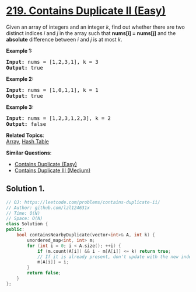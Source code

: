 # [219. Contains Duplicate II (Easy)](https://leetcode.com/problems/contains-duplicate-ii/)

<p>Given an array of integers and an integer <i>k</i>, find out whether there are two distinct indices <i>i</i> and <i>j</i> in the array such that <b>nums[i] = nums[j]</b> and the <b>absolute</b> difference between <i>i</i> and <i>j</i> is at most <i>k</i>.</p>

<div>
<p><strong>Example 1:</strong></p>

<pre><strong>Input: </strong>nums = <span id="example-input-1-1">[1,2,3,1]</span>, k = <span id="example-input-1-2">3</span>
<strong>Output: </strong><span id="example-output-1">true</span>
</pre>

<div>
<p><strong>Example 2:</strong></p>

<pre><strong>Input: </strong>nums = <span id="example-input-2-1">[1,0,1,1]</span>, k = <span id="example-input-2-2">1</span>
<strong>Output: </strong><span id="example-output-2">true</span>
</pre>

<div>
<p><strong>Example 3:</strong></p>

<pre><strong>Input: </strong>nums = <span id="example-input-3-1">[1,2,3,1,2,3]</span>, k = <span id="example-input-3-2">2</span>
<strong>Output: </strong><span id="example-output-3">false</span>
</pre>
</div>
</div>
</div>


**Related Topics**:  
[Array](https://leetcode.com/tag/array/), [Hash Table](https://leetcode.com/tag/hash-table/)

**Similar Questions**:
* [Contains Duplicate (Easy)](https://leetcode.com/problems/contains-duplicate/)
* [Contains Duplicate III (Medium)](https://leetcode.com/problems/contains-duplicate-iii/)

## Solution 1.

```cpp
// OJ: https://leetcode.com/problems/contains-duplicate-ii/
// Author: github.com/lzl124631x
// Time: O(N)
// Space: O(N)
class Solution {
public:
    bool containsNearbyDuplicate(vector<int>& A, int k) {
        unordered_map<int, int> m;
        for (int i = 0; i < A.size(); ++i) {
            if (m.count(A[i]) && i - m[A[i]] <= k) return true;
            // If it is already present, don't update with the new index, simply check
            m[A[i]] = i;
        }
        return false;
    }
};
```
